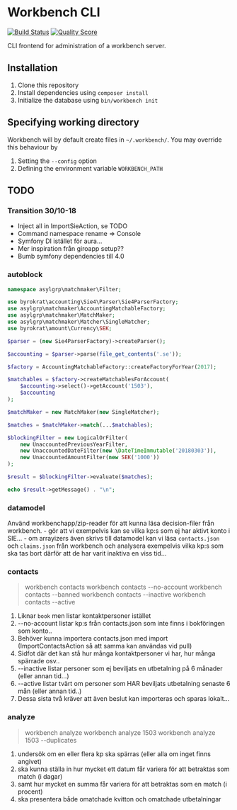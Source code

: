 # Workbench CLI

[![Build Status](https://img.shields.io/travis/asylgrp/workbench-cli/master.svg?style=flat-square)](https://travis-ci.org/asylgrp/workbench-cli)
[![Quality Score](https://img.shields.io/scrutinizer/g/asylgrp/workbench-cli.svg?style=flat-square)](https://scrutinizer-ci.com/g/asylgrp/workbench-cli)

CLI frontend for administration of a workbench server.

## Installation

1. Clone this repository
1. Install dependencies using `composer install`
1. Initialize the database using `bin/workbench init`

## Specifying working directory

Workbench will by default create files in `~/.workbench/`. You may override this
behaviour by

1. Setting the `--config` option
1. Defining the environment variable `WORKBENCH_PATH`

## TODO ##

### Transition 30/10-18

* Inject all in ImportSieAction, se TODO
* Command namespace rename => Console
* Symfony DI istället för aura...
* Mer inspiration från giroapp setup??
* Bumb symfony dependencies till 4.0

### autoblock

```php
namespace asylgrp\matchmaker\Filter;

use byrokrat\accounting\Sie4\Parser\Sie4ParserFactory;
use asylgrp\matchmaker\AccountingMatchableFactory;
use asylgrp\matchmaker\MatchMaker;
use asylgrp\matchmaker\Matcher\SingleMatcher;
use byrokrat\amount\Currency\SEK;

$parser = (new Sie4ParserFactory)->createParser();

$accounting = $parser->parse(file_get_contents('.se'));

$factory = AccountingMatchableFactory::createFactoryForYear(2017);

$matchables = $factory->createMatchablesForAccount(
    $accounting->select()->getAccount('1503'),
    $accounting
);

$matchMaker = new MatchMaker(new SingleMatcher);

$matches = $matchMaker->match(...$matchables);

$blockingFilter = new LogicalOrFilter(
    new UnaccountedPreviousYearFilter,
    new UnaccountedDateFilter(new \DateTimeImmutable('20180303')),
    new UnaccountedAmountFilter(new SEK('1000'))
);

$result = $blockingFilter->evaluate($matches);

echo $result->getMessage() . "\n";
```

### datamodel
Använd workbenchapp/zip-reader för att kunna läsa decision-filer från workbench.
    - gör att vi exempelvis kan se vilka kp:s som ej har aktivt konto i SIE...
    - om arrayizers även skrivs till datamodel kan vi läsa `contacts.json`
      och `claims.json` från workbench och analysera exempelvis vilka kp:s
      som ska tas bort därför att de har varit inaktiva en viss tid...

### contacts
> workbench contacts
> workbench contacts --no-account
> workbench contacts --banned
> workbench contacts --inactive
> workbench contacts --active

1. Liknar `book` men listar kontaktpersoner istället
1. --no-account listar kp:s från contacts.json som inte finns i bokföringen som konto..
1. Behöver kunna importera contacts.json med import (ImportContactsAction så att samma kan användas vid pull)
1. Sidfot där det kan stå hur många kontaktpersoner vi har, hur många spärrade osv..
1. --inactive listar personer som ej beviljats en utbetalning på 6 månader (eller annan tid...)
1. --active listar tvärt om personer som HAR beviljats utbetalning senaste 6 mån (eller annan tid..)
1. Dessa sista två kräver att även beslut kan importeras och sparas lokalt...

### analyze
> workbench analyze
> workbench analyze 1503
> workbench analyze 1503 --duplicates

1. undersök om en eller flera kp ska spärras (eller alla om inget finns angivet)
1. ska kunna ställa in hur mycket ett datum får variera för att betraktas som match (i dagar)
1. samt hur mycket en summa får variera för att betraktas som en match (i procent)
1. ska presentera både omatchade kvitton och omatchade utbetalningar
